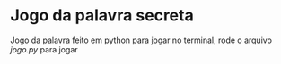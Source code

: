 # Jogo da palavra secreta

Jogo da palavra feito em python para jogar no terminal, rode o arquivo *jogo.py* para jogar
